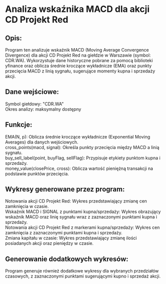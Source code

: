 # Analiza wskaźnika MACD dla akcji CD Projekt Red
## Opis:
Program ten analizuje wskaźnik MACD (Moving Average Convergence Divergence) dla akcji CD Projekt Red na giełdzie w Warszawie (symbol: CDR.WA). Wykorzystuje dane historyczne pobrane za pomocą biblioteki yfinance oraz oblicza średnie kroczące wykładnicze (EMA) oraz punkty przecięcia MACD z linią sygnału, sugerujące momenty kupna i sprzedaży akcji.
 
## Dane wejściowe:
Symbol giełdowy: "CDR.WA"  
Okres analizy: maksymalny dostępny

## Funkcje:
EMA(N, p): Oblicza średnie kroczące wykładnicze (Exponential Moving Averages) dla danych wejściowych.  
cross_points(macd, signal): Określa punkty przecięcia między MACD a linią sygnału.  
buy_sell_label(point, buyFlag, sellFlag): Przypisuje etykiety punktom kupna i sprzedaży.  
money_value(closePrice, cross): Oblicza wartość pieniężną transakcji na podstawie punktów przecięcia.  

## Wykresy generowane przez program:
Notowania akcji CD Projekt Red: Wykres przedstawiający zmianę cen zamknięcia w czasie.  
Wskaźnik MACD i SIGNAL z punktami kupna/sprzedaży: Wykres obrazujący wskaźnik MACD oraz linię sygnału wraz z zaznaczonymi punktami kupna i sprzedaży.  
Notowania akcji CD Projekt Red z markerami kupna/sprzedaży: Wykres cen zamknięcia z zaznaczonymi punktami kupna i sprzedaży.  
Zmiana kapitału w czasie: Wykres przedstawiający zmianę ilości posiadanych akcji oraz pieniędzy w czasie.  

## Generowanie dodatkowych wykresów:
Program generuje również dodatkowe wykresy dla wybranych przedziałów czasowych, z zaznaczonymi punktami sugerującymi kupno i sprzedaż akcji.  
